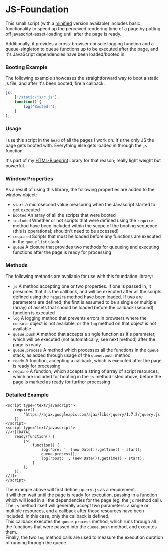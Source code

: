 JS-Foundation
===
This small script (with a
[minified](https://github.com/onassar/JS-Foundation/blob/master/minified.js)
version available) includes basic functionality to speed up the perceived
rendering time of a page by putting off javascript-asset-loading until after the
page is ready.

Additionally, it provides a cross-browser console logging function and a
queue-singleton to queue functions up to be executed after the page, and
it&#039;s JavaScript dependencies have been loaded/booted in.

### Booting Example

The following example showcases the straightforward way to boot a static js
file, and after it&#039;s been booted, fire a callback.

``` javascript
js(
    ['/static/js/c.js'],
    function() {
        log('Booted!');
    }
);
```

### Usage
I use this script in the `head` of all the pages I work on. It&#039;s the only
JS the page gets booted with. Everything else gets loaded in through the `js`
function.

It&#039;s part of my [HTML-Blueprint](https://github.com/onassar/HTML-Blueprint)
library for that reason; really light weight but powerful.

### Window Properties
As a result of using this library, the following properties are added to the
window object:

* `start` a microsecond value measuring when the Javascript started to get
executed
* `booted` An array of all the scripts that were booted
* `included` Whether or not scripts that were defined using the `require` method
have been included within the scope of the booting sequence (this is
operational; shouldn't need to be accessed)
* `required` Scripts that must be loaded before any functions are executed in
the `queue` `list` stack
* `queue` A closure that provides two methods for queueing and executing
functions after the page is ready for processing

### Methods
The following methods are available for use with this foundation library:

* `js` A method accepting one or two properties. If one is passed in, it presumes
that it is the callback, and will be executed after all the scripts defined
using the `require` method have been loaded. If two are parameters are defined,
the first is assumed to be a single or multiple (array) of assets that should be
loaded before the callback (second) function is executed
* `log` A logging method that prevents errors in browsers where the `console`
object is not available, or the `log` method on that object is not available
* `queue.push` A method that accepts a single function as it's parameter, which
will be executed (not automatically; see next method) after the page is ready
* `queue.process` A method which processes all the functions in the `queue`
stack, as added through usage of the `queue.push` method
* `ready` A function, accepting a callback, which is executed after the page is
ready for processing
* `require` A function, which accepts a string of array of script resources,
which are included for booting in the `js` method listed above, before the page
is marked as ready for further processing

### Detailed Example

    <script type="text/javascript">
        require([
            'https://ajax.googleapis.com/ajax/libs/jquery/1.7.2/jquery.js'
        ]);
    </script>
    <script type="text/javascript">
    //<![CDATA[
        ready(function() {
            js(
                function() {
                    log('pre: ', (new Date()).getTime() - start);
                    queue.process();
                    log('post: ', (new Date()).getTime() - start);
                }
            );
        });
    //]]>
    </script>

The example above will first define `jquery.js` as a requirement.  
It will then wait until the page is ready for execution, passing in a function
which will load in all the dependencies for the page (eg. the `js` method
call).  
The `js` method itself will generally accept two parameters: a single or
multiple resources, and a callback after those resources have been included. In
this case, only the callback is defined.  
This callback executes the `queue.process` method, which runs through all the
functions that were passed into the `queue.push` method, and executes them.  
Finally, the two `log` method calls are used to measure the execution duration
of running through the queue.
